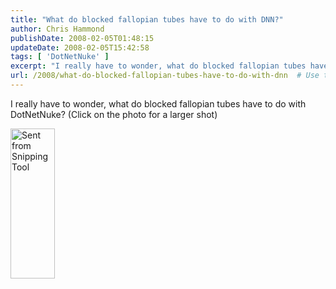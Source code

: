 ```yaml
---
title: "What do blocked fallopian tubes have to do with DNN?"
author: Chris Hammond
publishDate: 2008-02-05T01:48:15
updateDate: 2008-02-05T15:42:58
tags: [ 'DotNetNuke' ]
excerpt: "I really have to wonder, what do blocked fallopian tubes have to do with DotNetNuke? (Click on the photo for a larger shot)    "
url: /2008/what-do-blocked-fallopian-tubes-have-to-do-with-dnn  # Use the generated URL with year
---
```

<p>I really have to wonder, what do blocked fallopian tubes have to do with DotNetNuke? (Click on the photo for a larger shot)</p> <p><span class="photo_container pc_m"><a title="Sent from Snipping Tool" href="https://www.flickr.com/photos/chammond/2243922116/"><img class="pc_img" height="240" alt="Sent from Snipping Tool" width="71" src="https://farm3.static.flickr.com/2181/2243922116_2ce68763e7_m.jpg" /></a></span>&#160;</p>
